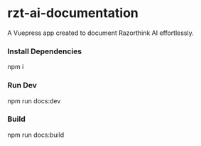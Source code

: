 # rzt-ai-documentation
A Vuepress app created to document Razorthink AI effortlessly. 

### Install Dependencies
npm i

### Run Dev
npm run docs:dev

### Build
npm run docs:build
